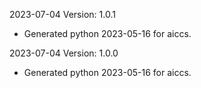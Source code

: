 2023-07-04 Version: 1.0.1
- Generated python 2023-05-16 for aiccs.

2023-07-04 Version: 1.0.0
- Generated python 2023-05-16 for aiccs.

